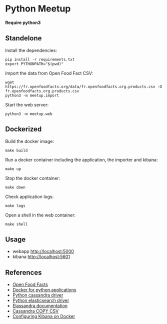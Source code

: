 # Python Meetup

**Require python3**

## Standelone

Install the dependencies:

    pip install -r requirements.txt
    export PYTHONPATH="$(pwd)"

Import the data from Open Food Fact CSV:

    wget https://fr.openfoodfacts.org/data/fr.openfoodfacts.org.products.csv -O fr.openfoodfacts.org.products.csv
    python3 -m meetup.import

Start the web server:
    
    python3 -m meetup.web
    
## Dockerized 

Build the docker image:

    make build

Run a docker container including the application, the importer and kibana:

    make up
    
Stop the docker container:

    make down

Check application logs:

    make logs

Open a shell in the web container:

    make shell
    
## Usage

* webapp [http://localhost:5000](http://localhost:5000)
* kibana [http://localhost:5601](http://localhost:5601)

## References

* [Open Food Facts](https://world-fr.openfoodfacts.org/)
* [Docker for python applications](http://tiborsimko.org/docker-for-python-applications.html)
* [Python cassandra driver](https://datastax.github.io/python-driver/index.html)
* [Python elasticsearch driver](https://elasticsearch-py.readthedocs.io/en/master/index.html)
* [Elassandra documentation](http://doc.elassandra.io/en/latest/enterprise.html#multi-user-kibana-configuration)
* [Cassandra COPY CSV](https://docs.datastax.com/en/cql/3.3/cql/cql_reference/cqlshCopy.html)
* [Configuring Kibana on Docker](https://www.elastic.co/guide/en/kibana/current/_configuring_kibana_on_docker.html)
